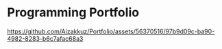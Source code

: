 # Programming Portfolio




https://github.com/Aizakkuz/Portfolio/assets/56370516/97b9d09c-ba90-4982-8283-b6c7afac68a3

